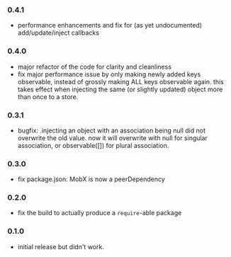 ### 0.4.1

- performance enhancements and fix for (as yet undocumented) add/update/inject callbacks

### 0.4.0

- major refactor of the code for clarity and cleanliness
- fix major performance issue by only making newly added keys observable, instead of grossly making ALL keys observable again. this takes effect when injecting the same (or slightly updated) object more than once to a store.

### 0.3.1

- bugfix: .injecting an object with an association being null did not overwrite the old value. now it will overwrite with null for singular association, or observable([]) for plural association.

### 0.3.0

- fix package.json: MobX is now a peerDependency

### 0.2.0

- fix the build to actually produce a `require`-able package

### 0.1.0

- initial release but didn't work.
